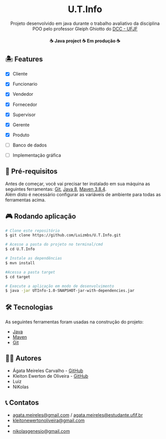 <h1 align="center">U.T.Info</h1>

<p align="center">Projeto desenvolvido em java durante o trabalho avaliativo da disciplina POO pelo professor Gleiph Ghiotto do <a href="https://www.ufjf.br/deptocomputacao/">DCC - UFJF</a></p>



<h4 align="center"> 
	☕  Java project  ☕ Em produção  ☕
</h4>

## 🏝️ Features

- [x] Cliente
- [x] Funcionario 
- [x] Vendedor
- [x] Fornecedor 
- [x] Supervisor
- [x] Gerente
- [x] Produto
- [ ] Banco de dados
- [ ] Implementação gráfica



## 📌 Pré-requisitos

Antes de começar, você vai precisar ter instalado em sua máquina as seguintes ferramentas:
[Git](https://git-scm.com), [Java 8](https://www.java.com/pt-BR/download/java8_update.jsp), [Maven 3.8.4](https://maven.apache.org/download.cgi?Preferred=ftp://ftp.osuosl.org/pub/apache/).  
Além disto é necessário configurar as variáveis de ambiente para todas as ferramentas acima.


## 🎮 Rodando aplicação

```bash
# Clone este repositório
$ git clone https://github.com/Luizmbs/U.T.Info.git

# Acesse a pasta do projeto no terminal/cmd
$ cd U.T.Info

# Instale as dependências
$ mvn install

#Acessa a pasta target
$ cd target

# Execute a aplicação em modo de desenvolvimento
$ java -jar UTInfo-1.0-SNAPSHOT-jar-with-dependencies.jar

```
## 🛠 Tecnologias

As seguintes ferramentas foram usadas na construção do projeto:

- [Java](https://www.java.com/pt-BR/download/java8_update.jsp)
- [Maven](https://maven.apache.org/download.cgi?Preferred=ftp://ftp.osuosl.org/pub/apache/)
- [Git](https://git-scm.com/)

## 👨‍💻 Autores
- Ágata Meireles Carvalho - [GitHub](https://github.com/agatameireles11)
- Kleiton Ewerton de Oliveira - [GitHub](https://github.com/KleitonEwerton)
- Luiz
- NiKolas


## 📞 Contatos
- agata.meireles@gmail.com / agata.meireles@estudante.ufjf.br
- kleitonewertonoliveira@gmail.com  
-
- nikolasgenesio@gmail.com
